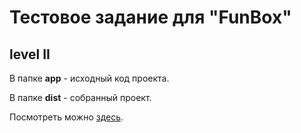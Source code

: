 # Тестовое задание для "FunBox"
## level II

В папке **app** - исходный код проекта.

В папке **dist** - собранный проект.

Посмотреть можно [здесь](https://baskinbask.github.io/projects/fbox/).
